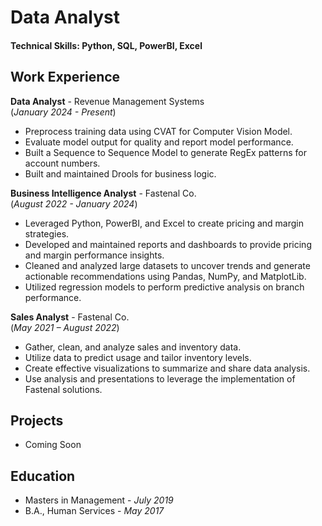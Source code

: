 # Data Analyst

#### Technical Skills: Python, SQL, PowerBI, Excel

## Work Experience
**Data Analyst**  - Revenue Management Systems  
(_January 2024 - Present_)
- Preprocess training data using CVAT for Computer Vision Model.
- Evaluate model output for quality and report model performance.
- Built a Sequence to Sequence Model to generate RegEx patterns for account numbers.
- Built and maintained Drools for business logic.

**Business Intelligence Analyst**  - Fastenal Co.  
(_August 2022 - January 2024_)
- Leveraged Python, PowerBI, and Excel to create pricing and margin strategies.
- Developed and maintained reports and dashboards to provide pricing and margin performance insights.
- Cleaned and analyzed large datasets to uncover trends and generate actionable recommendations using Pandas, NumPy, and MatplotLib.
- Utilized regression models to perform predictive analysis on branch performance. 

**Sales Analyst**  - Fastenal Co.  
(_May 2021 – August 2022_)
- Gather, clean, and analyze sales and inventory data.
- Utilize data to predict usage and tailor inventory levels.
- Create effective visualizations to summarize and share data analysis. 
- Use analysis and presentations to leverage the implementation of Fastenal solutions.

## Projects 
- Coming Soon

## Education						       		
- Masters in Management	- _July 2019_			        		
- B.A., Human Services - _May 2017_

 
